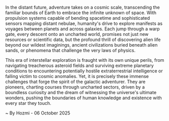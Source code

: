 
In the distant future, adventure takes on a cosmic scale, transcending the familiar bounds of Earth to embrace the infinite unknown of space. With propulsion systems capable of bending spacetime and sophisticated sensors mapping distant nebulae, humanity's drive to explore manifests as voyages between planets and across galaxies. Each jump through a warp gate, every descent onto an uncharted world, promises not just new resources or scientific data, but the profound thrill of discovering alien life beyond our wildest imaginings, ancient civilizations buried beneath alien sands, or phenomena that challenge the very laws of physics.

This era of interstellar exploration is fraught with its own unique perils, from navigating treacherous asteroid fields and surviving extreme planetary conditions to encountering potentially hostile extraterrestrial intelligence or falling victim to cosmic anomalies. Yet, it is precisely these immense challenges that forge the spirit of the galactic adventurer. They are pioneers, charting courses through uncharted sectors, driven by a boundless curiosity and the dream of witnessing the universe's ultimate wonders, pushing the boundaries of human knowledge and existence with every star they touch.

~ By Hozmi - 06 October 2025
